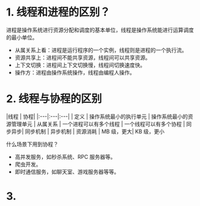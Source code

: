 # 1. 线程和进程的区别？
进程是操作系统进行资源分配和调度的基本单位，线程是操作系统能进行运算调度的最小单位。
- 从属关系上看：进程是运行程序的一个实例，线程则是进程的一个执行流。
- 资源共享上：进程间不能共享资源，线程间可以共享资源。
- 上下文切换：进程间上下文切换慢，线程间切换速度快。
- 操作方：进程由操作系统操作，线程由编程人操作。

# 2. 线程与协程的区别

|线程	| 协程|
|:---|:---|:---|
| 定义 | 操作系统最小的执行单元	| 操作系统最小的资源管理单元
| 从属关系 |	一个进程可以有多个线程 |	一个线程可以有多个协程
| 同步异步|	同步机制	| 异步机制
| 资源消耗	| MB 级，更大|	KB 级，更小

什么场景下用到协程？
- 高并发服务，如秒杀系统、RPC 服务器等。
- 爬虫开发。
- 即时通信服务，如聊天室、游戏服务器等等。

# 3. 